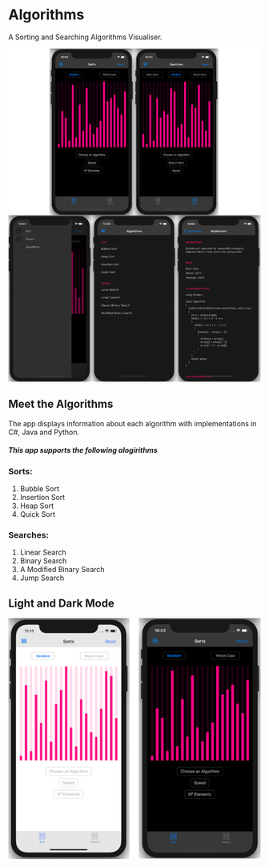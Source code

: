 # Algorithms
 
A Sorting and Searching Algorithms Visualiser.

![alt-text](Screenshots/BigScreenshot.png)


## Meet the Algorithms
The app displays information about each algorithm with implementations in C#, Java and Python.
##### This app supports the following alogirithms
### Sorts:
1. Bubble Sort
2. Insertion Sort
3. Heap Sort
4. Quick Sort
### Searches:
1. Linear Search
2. Binary Search
3. A Modified Binary Search
4. Jump Search


## Light and Dark Mode

![alt-text](Screenshots/LAndDMode.png)
